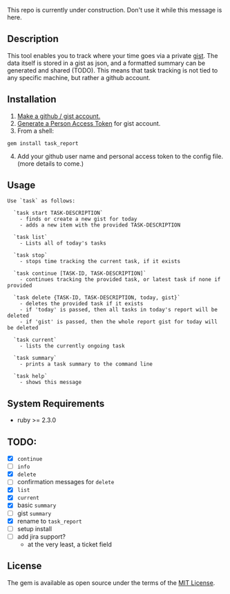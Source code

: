 This repo is currently under construction. Don't use it while this message is here.

## Description

This tool enables you to track where your time goes via a private [gist](https://gist.github.com). The data itself is stored in a gist as json, and a formatted summary can be generated and shared (TODO). This means that task tracking is not tied to any specific machine, but rather a github account.

## Installation

1. [Make a github / gist account.](https://github.com/join?return_to=https%3A%2F%2Fgist.github.com%2F%3Fsignup%3Dtrue&source=header-gist)
2. [Generate a Person Access Token](https://help.github.com/articles/creating-an-access-token-for-command-line-use/) for gist account.
3. From a shell:
```shell
gem install task_report
```

4. Add your github user name and personal access token to the config file. (more details to come.)

## Usage

```
Use `task` as follows:

  `task start TASK-DESCRIPTION`
    - finds or create a new gist for today
    - adds a new item with the provided TASK-DESCRIPTION

  `task list`
    - Lists all of today's tasks

  `task stop`
    - stops time tracking the current task, if it exists

  `task continue [TASK-ID, TASK-DESCRIPTION]`
    - continues tracking the provided task, or latest task if none if provided

  `task delete {TASK-ID, TASK-DESCRIPTION, today, gist}`
    - deletes the provided task if it exists
    - if 'today' is passed, then all tasks in today's report will be deleted
    - if 'gist' is passed, then the whole report gist for today will be deleted

  `task current`
    - lists the currently ongoing task

  `task summary`
    - prints a task summary to the command line

  `task help`
    - shows this message
```

## System Requirements

- ruby >= 2.3.0

## TODO:

- [x] `continue`
- [ ] `info`
- [x] `delete`
- [ ] confirmation messages for `delete`
- [x] `list`
- [x] `current`
- [x] basic `summary`
- [ ] gist `summary`
- [x] rename to `task_report`
- [ ] setup install
- [ ] add jira support?
  - at the very least, a ticket field

## License

The gem is available as open source under the terms of the [MIT License](http://opensource.org/licenses/MIT).
